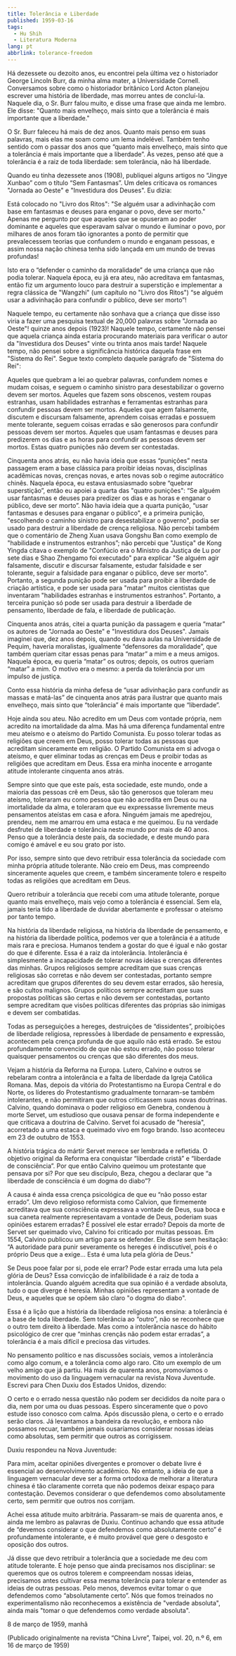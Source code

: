 ```yaml
---
title: Tolerância e Liberdade
published: 1959-03-16
tags:
  - Hu Shih
  - Literatura Moderna
lang: pt
abbrlink: tolerance-freedom
---
```


Há dezessete ou dezoito anos, eu encontrei pela última vez o historiador George Lincoln Burr, da minha alma mater, a Universidade Cornell. Conversamos sobre como o historiador britânico Lord Acton planejou escrever uma história de liberdade, mas morreu antes de concluí-la. Naquele dia, o Sr. Burr falou muito, e disse uma frase que ainda me lembro. Ele disse: "Quanto mais envelheço, mais sinto que a tolerância é mais importante que a liberdade."

O Sr. Burr faleceu há mais de dez anos. Quanto mais penso em suas palavras, mais elas me soam como um lema indelével. Também tenho sentido com o passar dos anos que “quanto mais envelheço, mais sinto que a tolerância é mais importante que a liberdade”. Às vezes, penso até que a tolerância é a raiz de toda liberdade: sem tolerância, não há liberdade.

Quando eu tinha dezessete anos (1908), publiquei alguns artigos no “Jingye Xunbao” com o título “Sem Fantasmas”. Um deles criticava os romances "Jornada ao Oeste" e "Investidura dos Deuses". Eu dizia:

Está colocado no "Livro dos Ritos": "Se alguém usar a adivinhação com base em fantasmas e deuses para enganar o povo, deve ser morto." Apenas me pergunto por que aqueles que se opuseram ao poder dominante e aqueles que esperavam salvar o mundo e iluminar o povo, por milhares de anos foram tão ignorantes a ponto de permitir que prevalecessem teorias que confundem o mundo e enganam pessoas, e assim nossa nação chinesa tenha sido lançada em um mundo de trevas profundas!

Isto era o “defender o caminho da moralidade” de uma criança que não podia tolerar. Naquela época, eu já era ateu, não acreditava em fantasmas, então fiz um argumento louco para destruir a superstição e implementar a regra clássica de "Wangzhi" (um capítulo no "Livro dos Ritos") “se alguém usar a adivinhação para confundir o público, deve ser morto”!

Naquele tempo, eu certamente não sonhava que a criança que disse isso viria a fazer uma pesquisa textual de 20,000 palavras sobre "Jornada ao Oeste"! quinze anos depois (1923)! Naquele tempo, certamente não pensei que aquela criança ainda estaria procurando materiais para verificar o autor da "Investidura dos Deuses" vinte ou trinta anos mais tarde! Naquele tempo, não pensei sobre a significância histórica daquela frase em "Sistema do Rei". Segue texto completo daquele parágrafo de "Sistema do Rei":

Aqueles que quebram a lei ao quebrar palavras, confundem nomes e mudam coisas, e seguem o caminho sinistro para desestabilizar o governo devem ser mortos. Aqueles que fazem sons obscenos, vestem roupas estranhas, usam habilidades estranhas e ferramentas estranhas para confundir pessoas devem ser mortos. Aqueles que agem falsamente, discutem e discursam falsamente, aprendem coisas erradas e possuem mente tolerante, seguem coisas erradas e são generosos para confundir pessoas devem ser mortos. Aqueles que usam fantasmas e deuses para predizerem os dias e as horas para confundir as pessoas devem ser mortos. Estas quatro punições não devem ser contestadas.

Cinquenta anos atrás, eu não havia ideia que essas “punições” nesta passagem eram a base clássica para proibir ideias novas, disciplinas acadêmicas novas, crenças novas, e artes novas sob o regime autocrático chinês. Naquela época, eu estava entusiasmado sobre “quebrar superstição”, então eu apoiei a quarta das "quatro punições": “Se alguém usar fantasmas e deuses para predizer os dias e as horas e enganar o público, deve ser morto”. Não havia ideia que a quarta punição, “usar fantasmas e desuses para enganar o público", e a primeira punição, "escolhendo o caminho sinistro para desestabilizar o governo", podia ser usado para destruir a liberdade de crença religiosa. Não percebi também que o comentário de Zheng Xuan usava Gongshu Ban como exemplo de "habilidade e instrumentos estranhos”; não percebi que "Justiça" de Kong Yingda citava o exemplo de "Confúcio era o Ministro da Justiça de Lu por sete dias e Shao Zhengamo foi executado" para explicar "Se alguém agir falsamente, discutir e discursar falsamente, estudar falsidade e ser tolerante, seguir a falsidade para enganar o público, deve ser morto". Portanto, a segunda punição pode ser usada para proibir a liberdade de criação artística, e pode ser usada para "matar" muitos cientistas que inventaram "habilidades estranhas e instrumentos estranhos". Portanto, a terceira puniçào só pode ser usada para destruir a liberdade de pensamento, liberdade de fala, e liberdade de publicação.

Cinquenta anos atrás, citei a quarta punição da passagem e queria “matar” os autores de "Jornada ao Oeste" e "Investidura dos Deuses". Jamais imaginei que, dez anos depois, quando eu dava aulas na Universidade de Pequim, haveria moralistas, igualmente “defensores da moralidade”, que também queriam citar essas penas para “matar” a mim e a meus amigos. Naquela época, eu queria “matar” os outros; depois, os outros queriam “matar” a mim. O motivo era o mesmo: a perda da tolerância por um impulso de justiça.

Conto essa história da minha defesa de “usar adivinhação para confundir as massas e matá-las” de cinquenta anos atrás para ilustrar que quanto mais envelheço, mais sinto que “tolerância” é mais importante que “liberdade”.

Hoje ainda sou ateu. Não acredito em um Deus com vontade própria, nem acredito na imortalidade da alma. Mas há uma diferença fundamental entre meu ateísmo e o ateísmo do Partido Comunista. Eu posso tolerar todas as religiões que creem em Deus, posso tolerar todas as pessoas que acreditam sinceramente em religião. O Partido Comunista em si advoga o ateísmo, e quer eliminar todas as crenças em Deus e proibir todas as religiões que acreditam em Deus. Essa era minha inocente e arrogante atitude intolerante cinquenta anos atrás.

Sempre sinto que que este país, esta sociedade, este mundo, onde a maioria das pessoas crê em Deus, são tão generosos que toleram meu ateísmo, toleraram eu como pessoa que não acredita em Deus ou na imortalidade da alma, e toleraram que eu expressasse livremente meus pensamentos ateístas em casa e afora. Ninguém jamais me apedrejou, prendeu, nem me amarrou em uma estaca e me queimou. Eu na verdade desfrutei de liberdade e tolerância neste mundo por mais de 40 anos. Penso que a tolerância deste país, da sociedade, e deste mundo para comigo é amável e eu sou grato por isto.

Por isso, sempre sinto que devo retribuir essa tolerância da sociedade com minha própria atitude tolerante. Não creio em Deus, mas compreendo sinceramente aqueles que creem, e também sinceramente tolero e respeito todas as religiões que acreditam em Deus.

Quero retribuir a tolerância que recebi com uma atitude tolerante, porque quanto mais envelheço, mais vejo como a tolerância é essencial. Sem ela, jamais teria tido a liberdade de duvidar abertamente e professar o ateísmo por tanto tempo.

Na história da liberdade religiosa, na história da liberdade de pensamento, e na história da liberdade política, podemos ver que a tolerância é a atitude mais rara e preciosa. Humanos tendem a gostar do que é igual e não gostar do que é diferente. Essa é a raiz da intolerância. Intolerância é simplesmente a incapacidade de tolerar novas ideias e crenças diferentes das minhas. Grupos religiosos sempre acreditam que suas crenças religiosas são corretas e não devem ser contestadas, portanto sempre acreditam que grupos diferentes do seu devem estar errados, são heresia, e são cultos malignos. Grupos políticos sempre acreditam que suas propostas políticas são certas e não devem ser contestadas, portanto sempre acreditam que visões políticas diferentes das próprias são inimigas e devem ser combatidas. 

Todas as perseguições a hereges, destruições de “dissidentes”, proibições de liberdade religiosa, repressões à liberdade de pensamento e expressão, acontecem pela crença profunda de que aquilo não está errado. Se estou profundamente convencido de que não estou errado, não posso tolerar quaisquer pensamentos ou crenças que são diferentes dos meus.

Vejam a história da Reforma na Europa. Lutero, Calvino e outros se rebelaram contra a intolerância e a falta de liberdade da Igreja Católica Romana. Mas, depois da vitória do Protestantismo na Europa Central e do Norte, os líderes do Protestantismo gradualmente tornaram-se também intolerantes, e não permitiram que outros criticassem suas novas doutrinas. Calvino, quando dominava o poder religioso em Genebra, condenou à morte Servet, um estudioso que ousava pensar de forma independente e que criticava a doutrina de Calvino. Servet foi acusado de "heresia", acorretado a uma estaca e queimado vivo em fogo brando. Isso aconteceu em 23 de outubro de 1553.

A história trágica do mártir Servet merece ser lembrada e refletida. O objetivo original da Reforma era conquistar “liberdade cristã” e “liberdade de consciência”. Por que então Calvino queimou um protestante que pensava por si? Por que seu discípulo, Beza, chegou a declarar que “a liberdade de consciência é um dogma do diabo”?

A causa é ainda essa crença psicológica de que eu “não posso estar errado”. Um devo religioso reformista como Calvion, que firmemente acreditava que sua consciência expressava a vontade de Deus, sua boca e sua caneta realmente representavam a vontade de Deus, poderiam suas opiniões estarem erradas? É possível ele estar errado? Depois da morte de Servet ser queimado vivo, Calvino foi criticado por muitas pessoas. Em 1554, Calvino publicou um artigo para se defender. Ele disse sem hesitação: “A autoridade para punir severamente os hereges é indiscutível, pois é o próprio Deus que a exige... Esta é uma luta pela glória de Deus.”

Se Deus pooe falar por si, pode ele errar? Pode estar errada uma luta pela glória de Deus? Essa convicção de infalibilidade é a raiz de toda a intolerância. Quando alguém acredita que sua opinião é a verdade absoluta, tudo o que diverge é heresia. Minhas opiniões representam a vontade de Deus, e aqueles que se opõem são claro "o dogma do diabo".

Essa é a lição que a história da liberdade religiosa nos ensina: a tolerância é a base de toda liberdade. Sem tolerância ao “outro”, não se reconhece que o outro tem direito à liberdade. Mas como a intolerância nasce do hábito psicológico de crer que “minhas crençãs não podem estar erradas”, a tolerância é a mais difícil e preciosa das virtudes.

No pensamento político e nas discussões sociais, vemos a intolerância como algo comum, e a tolerância como algo raro. Cito um exemplo de um velho amigo que já partiu. Há mais de quarenta anos, promovíamos o movimento do uso da linguagem vernacular na revista Nova Juventude. Escrevi para Chen Duxiu dos Estados Unidos, dizendo:

O certo e o errado nessa questão não podem ser decididos da noite para o dia, nem por uma ou duas pessoas. Espero sinceramente que o povo estude isso conosco com calma. Após discussão plena, o certo e o errado serão claros. Já levantamos a bandeira da revolução, e embora não possamos recuar, também jamais ousaríamos considerar nossas ideias como absolutas, sem permitir que outros as corrigissem.

Duxiu respondeu na Nova Juventude:

Para mim, aceitar opiniões divergentes e promover o debate livre é essencial ao desenvolvimento acadêmico. No entanto, a ideia de que a linguagem vernacular deve ser a forma ortodoxa de melhorar a literatura chinesa é tão claramente correta que não podemos deixar espaço para contestação. Devemos considerar o que defendemos como absolutamente certo, sem permitir que outros nos corrijam.

Achei essa atitude muito arbitrária. Passaram-se mais de quarenta anos, e ainda me lembro as palavras de Duxiu. Continuo achando que essa atitude de “devemos considerar o que defendemos como absolutamente certo” é profundamente intolerante, e é muito provável que gere o desgosto e oposição dos outros.

Já disse que devo retribuir a tolerância que a sociedade me deu com atitude tolerante. E hoje penso que ainda precisamos nos disciplinar: se queremos que os outros tolerem e compreendam nossas ideias, precisamos antes cultivar essa mesma tolerância para tolerar e entender as ideias de outras pessoas. Pelo menos, devemos evitar tomar o que defendemos como “absolutamente certo”. Nós que fomos treinados no experimentalismo não reconhecemos a existência de "verdade absoluta", ainda mais "tomar o que defendemos como verdade absoluta".

8 de março de 1959, manhã

(Publicado originalmente na revista “China Livre”, Taipei, vol. 20, n.º 6, em 16 de março de 1959)
